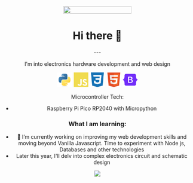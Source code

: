 
<div id="header" align="center">
<img src="https://github.com/tsmatare/tsmatare/assets/87947574/c11e0100-ee43-4906-9d48-3b1d3f5c5917" height="10%" width="60%" />
<h1>Hi there 👋</h1>
</div>
<div align = "center">
---

  I'm into electronics hardware development and web design

  
  <img src="https://github.com/devicons/devicon/blob/55609aa5bd817ff167afce0d965585c92040787a/icons/python/python-original.svg" width="40" height="40"/>
  <img src="https://github.com/devicons/devicon/blob/55609aa5bd817ff167afce0d965585c92040787a/icons/javascript/javascript-plain.svg?plain=1"   width="40" height="40"/>
  <img src="https://github.com/devicons/devicon/blob/55609aa5bd817ff167afce0d965585c92040787a/icons/css3/css3-plain.svg" width="40" height="40"/>
  <img src="https://github.com/devicons/devicon/blob/55609aa5bd817ff167afce0d965585c92040787a/icons/html5/html5-original.svg?plain=1" width="40" height="40"/>
  <img src="https://github.com/devicons/devicon/blob/55609aa5bd817ff167afce0d965585c92040787a/icons/bootstrap/bootstrap-plain.svg?plain=1" width="40" height="40"/>

Microcontroller Tech:
 - Raspberry Pi Pico RP2040 with Micropython 
### What I am learning:
  - 🌱 I’m currently working on improving my web development skills and moving beyond Vanilla Javascript. Time to experiment with Node js, Databases and other technologies
  - Later this year, I'll delv into complex electronics circuit and schematic design

<img src="https://github-readme-stats.vercel.app/api/top-langs/?username=tsmatare"/>


</div>
<!--
**tsmatare/tsmatare** is a ✨ _special_ ✨ repository because its `README.md` (this file) appears on your GitHub profile.

Here are some ideas to get you started:

- 🔭 I’m currently working on ...

- 👯 I’m looking to collaborate on ...
- 🤔 I’m looking for help with ...
- 💬 Ask me about ...
- 📫 How to reach me: ...
- 😄 Pronouns: ...
- ⚡ Fun fact: ...
-->
